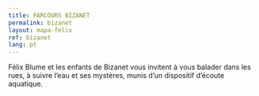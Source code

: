 ```yaml
---
title: PARCOURS BIZANET
permalink: bizanet
layout: mapa-felix
ref: bizanet
lang: pt
---
```


Félix Blume et les enfants de Bizanet vous invitent à vous balader
dans les rues, à suivre l’eau et
ses mystères, munis d’un dispositif d’écoute aquatique.
